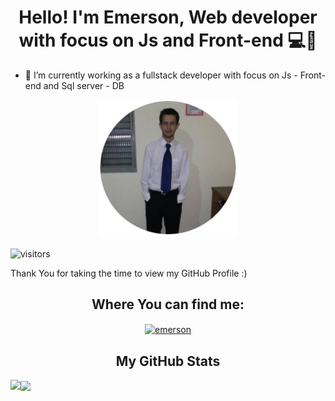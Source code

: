 <h1 align='center'>Hello! I'm Emerson, Web developer with focus on Js and Front-end 💻🚀</h1>


- 🔭 I’m currently working as a fullstack developer with focus on Js - Front-end and Sql server - DB


<div align="center">
<img width="221px" height = "221px" src="https://github.com/Emerson00Santos/Emerson00Santos/blob/main/me2.png" alt="cover" />
</div>

<p align='center'>

![visitors](https://visitor-badge.glitch.me/badge?page_id=Emerson00Santos.Emerson00Santos)
</p>

Thank You for taking the time to view my GitHub Profile :) 

<h2 align="center">Where You can find me:</h2>
<p align="center">
<a href="https://www.linkedin.com/in/emerson-dos-santos1999/" target="blank"><img align="center" src="https://imgur.com/a/Hxk775z" alt="emerson" height="30" width="40"/></a>
</p>

<h2 align="center"> My GitHub Stats </h2>
<a href="https://github.com/anuraghazra/github-readme-stats">
<img align="left" src="https://github-readme-stats.vercel.app/api?username=Emerson00Santos&count_private=true&show_icons=true&theme=radical" />
</a>
<a href="https://github.com/anuraghazra/convoychat">
<img align="center" src="https://github-readme-stats.vercel.app/api/top-langs/?username=Emerson00Santos&theme=radical" />
</a>

<!--
**Emerson00Santos/Emerson00Santos** is a ✨ _special_ ✨ repository because its `README.md` (this file) appears on your GitHub profile.

Here are some ideas to get you started:

- 🔭 I’m currently working on ...
- 🌱 I’m currently learning ...
- 👯 I’m looking to collaborate on ...
- 🤔 I’m looking for help with ...
- 💬 Ask me about ...
- 📫 How to reach me: ...
- 😄 Pronouns: ...
- ⚡ Fun fact: ...
-->
